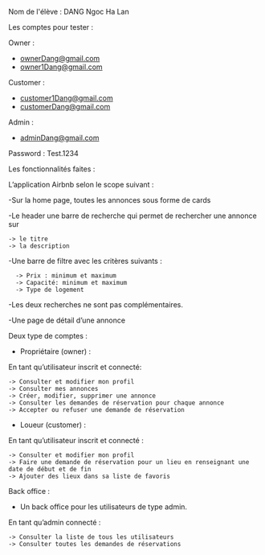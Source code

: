 Nom de l'élève : DANG Ngoc Ha Lan

Les comptes pour tester :

Owner :

- ownerDang@gmail.com
- owner1Dang@gmail.com

Customer :

- customer1Dang@gmail.com
- customerDang@gmail.com

Admin :

- adminDang@gmail.com

Password : Test.1234

Les fonctionnalités faites :

L’application Airbnb selon le scope suivant :

-Sur la home page, toutes les annonces sous forme de cards

-Le header une barre de recherche qui permet de rechercher une annonce sur

    -> le titre
    -> la description

-Une barre de filtre avec les critères suivants :

      -> Prix : minimum et maximum
      -> Capacité: minimum et maximum
      -> Type de logement

-Les deux recherches ne sont pas complémentaires.

-Une page de détail d’une annonce

Deux type de comptes :

- Propriétaire (owner) :

En tant qu’utilisateur inscrit et connecté:

    -> Consulter et modifier mon profil
    -> Consulter mes annonces
    -> Créer, modifier, supprimer une annonce
    -> Consulter les demandes de réservation pour chaque annonce
    -> Accepter ou refuser une demande de réservation

- Loueur (customer) :

En tant qu’utilisateur inscrit et connecté :

    -> Consulter et modifier mon profil
    -> Faire une demande de réservation pour un lieu en renseignant une date de début et de fin
    -> Ajouter des lieux dans sa liste de favoris

Back office :

- Un back office pour les utilisateurs de type admin.

En tant qu’admin connecté :

    -> Consulter la liste de tous les utilisateurs
    -> Consulter toutes les demandes de réservations
